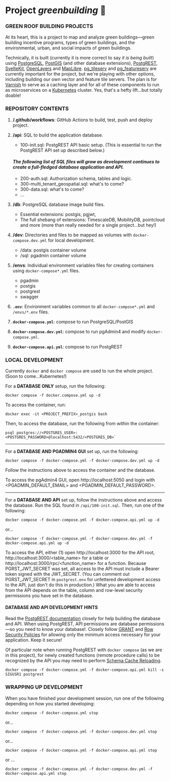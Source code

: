 <!-- <style>
    green {
        color: green;
    }

    h1 {
        padding-top: 30px;
        padding-bottom: 30px;
    }

    h3 {
        color: #5b5b5b;
    }

    h3, h4 {
        padding-top: 20px;
        padding-bottom: 15px;
    }

    reddish {
        color: #9e5252;
    }

    .indent-1 {
        padding-left: 25px;
    }
</style> -->


# **Project <green>_greenbuilding_</green>** :deciduous_tree:

### GREEN ROOF BUILDING PROJECTS

At its heart, this is a project to map and analyze green buildings&mdash;green building incentive programs, types of green buildings, and the environmental, urban, and social impacts of green buildings.

Technically, it is built (currently it is more correct to say _it is being built_) using [PostgreSQL](https://www.postgresql.org), [PostGIS](http://postgis.net) (and other database extensions), [PostgREST](https://postgrest.org/en/stable/), [SvelteKit](https://kit.svelte.dev), [OpenLayers](https://openlayers.org) and [MapLibre](https://maplibre.org). [pg_tileserv](https://access.crunchydata.com/documentation/pg_tileserv/latest/) and [pg_featureserv](https://access.crunchydata.com/documentation/pg_featureserv/latest/) are currently important for the project, but we're playing with other options, including building our own vector and feature tile servers. The plan is for [Varnish](https://varnish-cache.org) to serve as a caching layer and for all of these components to run as microservices on a [Kubernetes](https://kubernetes.io) cluster. Yes, that's a hefty lift...but totally doable!

### REPOSITORY CONTENTS
1. **/.github/workflows**: GitHub Actions to build, test, push and deploy project.

2. **/api**: SQL to build the application database.
    * 100-init.sql: PostgREST API basic setup. (This is essential to run the PostgREST API set up described below.)
    #### *<reddish>The following list of SQL files will grow as development continues to create a full-fledged database application and API.</reddish>*
    * 200-auth.sql: Authorization schema, tables and logic.
    * 300-multi_tenant_geospatial.sql: what's to come?
    * 300-data.sql: what's to come?
    * ...

3. **/db**: PostgreSQL database image build files.
    * Essential extensions: postgis, pgjwt, 
    * The full shebang of extensions: TimescaleDB, MobilityDB, pointcloud and more (more than really needed for a single project...but hey!)

4. **/dev**: Directories and files to be mapped as volumes with `docker-compose.dev.yml` for local development.
    * /data: postgis container volume
    * /sql: pgadmin container volume

5. **/envs**: Individual environment variables files for creating containers using `docker-compose*.yml` files.
    * pgadmin
    * postgis
    * postgrest
    * swagger

6. **`.env`**: Environment variables common to all `docker-compose*.yml` and `/envs/*.env` files.

7. **`docker-compose.yml`**: compose to run PostgreSQL/PostGIS

8. **`docker-compose.dev.yml`**: compose to run pgAdmin4 and modify `docker-compose.yml`.

9. **`docker-compose.api.yml`**: compose to run PostgREST 

### LOCAL DEVELOPMENT

Currently `docker` and `docker compose` are used to run the whole project. (Soon to come...Kubernetes!) 

For a **<green>DATABASE ONLY</green>** setup, run the following:

    docker compose -f docker.compose.yml up -d

To access the container, run:

    docker exec -it <PROJECT_PREFIX>_postgis bash 

Then, to access the database, run the following from within the container:

    psql postgres://<POSTGRES_USER>:<POSTGRES_PASSWORD>@localhost:5432/<POSTGRES_DB>`

---

For a **<green>DATABASE AND PGADMIN4 GUI</green>** set up, run the following:

    docker compose -f docker-compose.yml -f docker-compose.dev.yml up -d

Follow the instructions above to access the container and the database.

To access the pgAdmin4 GUI, open http://localhost:5050 and login with <PGADMIN_DEFAULT_EMAIL> and <PGADMIN_DEFAULT_PASSWORD>.

---

For a **<green>DATABASE AND API</green>** set up, follow the instructions above and access the database. Run the SQL found in `/api/100-init.sql`. Then, run one of the following:

    docker compose -f docker-compose.yml -f docker-compose.api.yml up -d

or...

    docker compose -f docker-compose.yml -f docker-compose.dev.yml -f docker-compose.api.yml up -d

To access the API, either (1) open http://localhost:3000 for the API root, http://localhost:3000/<table_name> for a table or http://localhost:3000/rpc/<function_name> for a function. Because PGRST_JWT_SECRET was set, all access to the API must include a Bearer token signed with the JWT_SECRET. (You can comment out PGRST_JWT_SECRET in `postgrest.env` for unfettered development access to the API, just don't do this in production.) What you are able to access from the API depends on the table, column and row-level security permissions you have set in the database. 

#### <reddish>DATABASE AND API DEVELOPMENT HINTS</reddish>
<div class="indent-1">

Read the [PostgREST documentation](https://postgrest.org) closely for help building the database and API. When using PostgREST, API permissions are database permissions&mdash;so you need to know your database!. Closely follow [GRANT](https://www.postgresql.org/docs/current/sql-grant.html) and [Row Security Policies](https://www.postgresql.org/docs/15/ddl-rowsecurity.html) for allowing only the minimum access necessary for your application. Keep it secure!

Of particular note when running PostgREST with `docker compose` (as we are in this project), for newly created functions (remote procedure calls) to be recognized by the API you may need to perform [Schema Cache Reloading](https://postgrest.org/en/stable/schema_cache.html).

    docker compose -f docker-compose.yml -f docker-compose.api.yml kill -s SIGUSR1 postgrest

</div>

### WRAPPING UP DEVELOPMENT

When you have finished your development session, run one of the following depending on how you started developing: 

    docker compose -f docker-compose.yml stop

or...

    docker compose -f docker-compose.yml -f docker-compose.dev.yml stop

or... 

    docker compose -f docker-compose.yml -f docker-compose.api.yml stop

or ...

    docker compose -f docker-compose.yml -f docker-compose.dev.yml -f docker-compose.api.yml stop